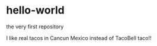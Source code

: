 # hello-world
the very first repository







I like real tacos in Cancun Mexico instead of TacoBell taco!!
